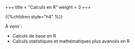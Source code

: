 +++
title = "Calculs en R"
weight = 3
+++

{{%children style="h4" %}}

À venir :

* Calculs de base en R
* Calculs statistiques et mathématiques plus avancés en R
    